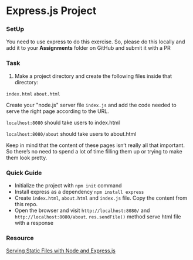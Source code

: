# Express.js Project

### SetUp

You need to use express to do this exercise.
So, please do this locally and add it to your **Assignments** folder on GitHub and submit it with a PR

### Task

1. Make a project directory and create the following files inside that directory:

`index.html`
`about.html`

Create your "node.js" server file `index.js` and add the code needed to serve the right page according to the URL.

`localhost:8080` should take users to index.html

`localhost:8080/about` should take users to about.html

Keep in mind that the content of these pages isn’t really all that important. So there’s no need to spend a lot of time filling them up or trying to make them look pretty.

### Quick Guide

- Initialize the project with `npm init` command
- Install express as a dependency `npm install express`
- Create `index.html`, `about.html` and `index.js` file. Copy the content from this repo.
- Open the browser and visit `http://localhost:8080/` and `http://localhost:8080/about`. `res.sendFile()` method serve html file with a response

### Resource

[Serving Static Files with Node and Express.js](https://stackabuse.com/serving-static-files-with-node-and-express-js/)
